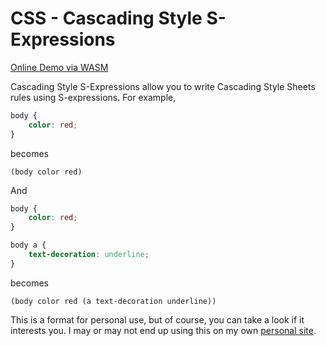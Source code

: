 # CSS - Cascading Style S-Expressions

[Online Demo via WASM](https://uncomputation.net/cascading-style-s-expressions/)

Cascading Style S-Expressions allow you to write Cascading Style Sheets rules using S-expressions. For example,

```css
body {
    color: red;
}
```

becomes

```
(body color red)
```

And

```css
body {
    color: red;
}

body a {
    text-decoration: underline;
}
```

becomes

```
(body color red (a text-decoration underline))
```

This is a format for personal use, but of course, you can take a look if it interests you. I may or may not end up using this on my own [personal site](https://uncomputation.net).

